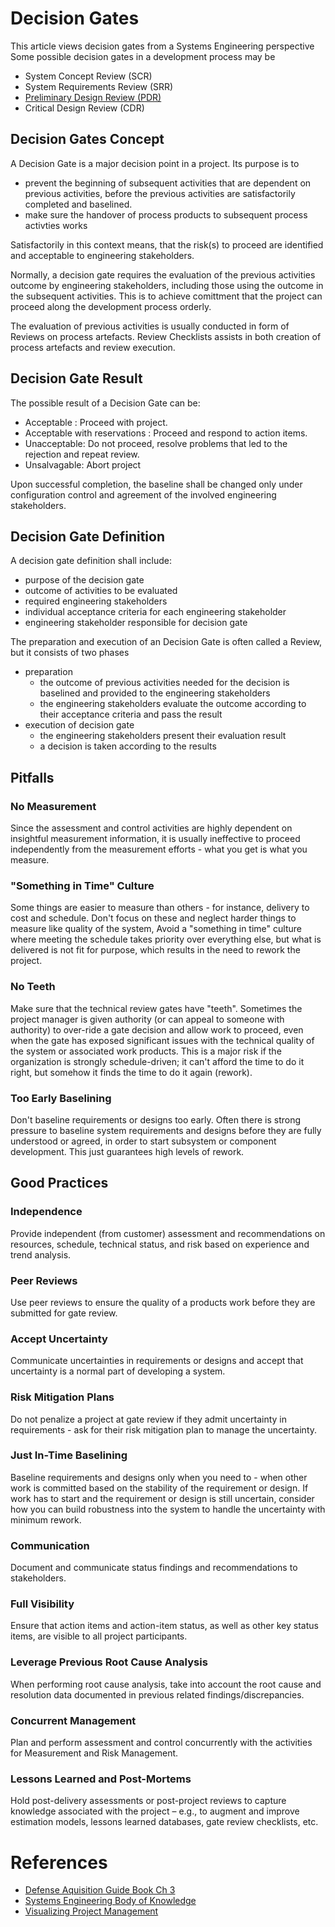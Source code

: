 # Decision Gates

This article views decision gates from a Systems Engineering perspective
Some possible decision gates in a development process may be
 * System Concept Review (SCR)
 * System Requirements Review (SRR)
 * [Preliminary Design Review (PDR)](preliminarydesignreview.md)
 * Critical Design Review (CDR)


## Decision Gates Concept

A Decision Gate is a major decision point in a project.
Its purpose is to
 *	prevent the beginning of subsequent activities that are dependent on previous activities, before the previous activities are satisfactorily completed and baselined.
 * make sure the handover of process products to subsequent process activties works
 
 Satisfactorily in this context means, that the risk(s) to proceed are identified and acceptable to engineering stakeholders.

Normally, a decision gate requires the evaluation of the previous activities outcome by engineering stakeholders, including those using the outcome in the subsequent activities. This is to achieve comittment that the project can proceed along the development process orderly.

The evaluation of previous activities is usually conducted in form of Reviews on process artefacts. Review Checklists assists in both creation of process artefacts and review execution.

## Decision Gate Result
The possible result of a Decision Gate can be:
 * Acceptable : Proceed with project.
 * Acceptable with reservations : Proceed and respond to action items.
 * Unacceptable: Do not proceed, resolve problems that led to the rejection and repeat review.
 * Unsalvagable: Abort project

Upon successful completion, the baseline shall be changed only under configuration control and agreement of the involved engineering stakeholders.

## Decision Gate Definition
A decision gate definition shall include:
 * purpose of the decision gate
 * outcome of activities to be evaluated
 * required engineering stakeholders
 * individual acceptance criteria for each engineering stakeholder
 * engineering stakeholder responsible for decision gate

The preparation and execution of an Decision Gate is often called a Review, but it consists of two phases
 * preparation
   * the outcome of previous activities needed for the decision is baselined and provided to the engineering stakeholders
   * the engineering stakeholders evaluate the outcome according to their acceptance criteria and pass the result
 * execution of decision gate
   * the engineering stakeholders present their evaluation result
   * a decision is taken according to the results

## Pitfalls
### No Measurement	

Since the assessment and control activities are highly dependent on insightful measurement information, it is usually ineffective to proceed independently from the measurement efforts - what you get is what you measure.

### "Something in Time" Culture
Some things are easier to measure than others - for instance, delivery to cost and schedule. Don't focus on these and neglect harder things to measure like quality of the system, Avoid a "something in time" culture where meeting the schedule takes priority over everything else, but what is delivered is not fit for purpose, which results in the need to rework the project.
### No Teeth
	
Make sure that the technical review gates have "teeth". Sometimes the project manager is given authority (or can appeal to someone with authority) to over-ride a gate decision and allow work to proceed, even when the gate has exposed significant issues with the technical quality of the system or associated work products. This is a major risk if the organization is strongly schedule-driven; it can't afford the time to do it right, but somehow it finds the time to do it again (rework).

### Too Early Baselining
Don't baseline requirements or designs too early. Often there is strong pressure to baseline system requirements and designs before they are fully understood or agreed, in order to start subsystem or component development. This just guarantees high levels of rework.

## Good Practices
### Independence
Provide independent (from customer) assessment and recommendations on resources, schedule, technical status, and risk based on experience and trend analysis.

### Peer Reviews
Use peer reviews to ensure the quality of a products work before they are submitted for gate review.

### Accept Uncertainty
Communicate uncertainties in requirements or designs and accept that uncertainty is a normal part of developing a system.

### Risk Mitigation Plans
Do not penalize a project at gate review if they admit uncertainty in requirements - ask for their risk mitigation plan to manage the uncertainty.

### Just In-Time Baselining
Baseline requirements and designs only when you need to - when other work is committed based on the stability of the requirement or design. If work has to start and the requirement or design is still uncertain, consider how you can build robustness into the system to handle the uncertainty with minimum rework.

### Communication
Document and communicate status findings and recommendations to stakeholders.

### Full Visibility
Ensure that action items and action-item status, as well as other key status items, are visible to all project participants.

### Leverage Previous Root Cause Analysis
When performing root cause analysis, take into account the root cause and resolution data documented in previous related findings/discrepancies.

### Concurrent Management
Plan and perform assessment and control concurrently with the activities for Measurement and Risk Management.

### Lessons Learned and Post-Mortems
Hold post-delivery assessments or post-project reviews to capture knowledge associated with the project – e.g., to augment and improve estimation models, lessons learned databases, gate review checklists, etc.

# References
 * [Defense Aquisition Guide Book Ch 3]()
 * [Systems Engineering Body of Knowledge]()
 * [ Visualizing Project Management]()